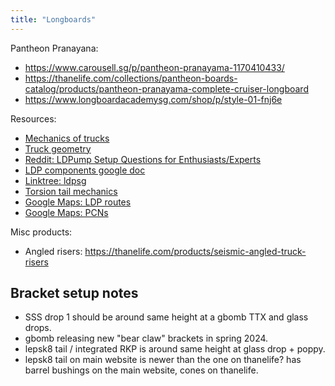 ```yaml
---
title: "Longboards"
---
```


Pantheon Pranayana:
- https://www.carousell.sg/p/pantheon-pranayama-1170410433/
- https://thanelife.com/collections/pantheon-boards-catalog/products/pantheon-pranayama-complete-cruiser-longboard
- https://www.longboardacademysg.com/shop/p/style-01-fnj6e

Resources:
- [Mechanics of trucks](https://randal.com/faq/)
- [Truck geometry](https://sabretrucks.com/technology/longboard-truck-geometry-guide/)
- [Reddit: LDPump Setup Questions for Enthusiasts/Experts](https://www.reddit.com/r/longboardingDISTANCE/comments/xcczh0/ldpump_setup_questions_for_enthusiastsexperts/)
- [LDP components google doc](https://docs.google.com/document/d/11tfkmbysz080hL6g66L8ewps-sCY0T6FWr6YXAk-9JI/edit)
- [Linktree: ldpsg](https://linktr.ee/ldpsg)
- [Torsion tail mechanics](https://changingangles.com/2021/10/06/gbomb-torsion-tails-a-closer-look/)
- [Google Maps: LDP routes](https://www.google.com/maps/d/u/0/viewer?mid=1eqI6iPaLVsRWKQYBo0QSS5dU09L0E2A&ll=1.3301342370202547%2C103.9185787572786&z=13)
- [Google Maps: PCNs](https://www.google.com/maps/d/u/0/viewer?mid=1d-f3wTmqM3jmT7C1LtTzorsRbGw&shorturl=1&ll=1.333225619549455%2C103.93625551620613&z=15)

Misc products:
- Angled risers: https://thanelife.com/products/seismic-angled-truck-risers

## Bracket setup notes

- SSS drop 1 should be around same height at a gbomb TTX and glass drops.
- gbomb releasing new "bear claw" brackets in spring 2024.
- lepsk8 tail / integrated RKP is around same height at glass drop + poppy.
- lepsk8 tail on main website is newer than the one on thanelife? has barrel bushings on the main website, cones on thanelife.
